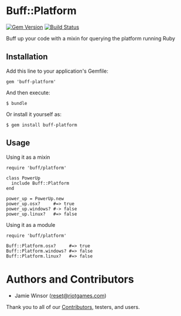 # Buff::Platform
[![Gem Version](https://badge.fury.io/rb/buff-platform.png)](http://badge.fury.io/rb/buff-platform)
[![Build Status](https://travis-ci.org/RiotGames/buff-platform.png?branch=master)](https://travis-ci.org/RiotGames/buff-platform)

Buff up your code with a mixin for querying the platform running Ruby

## Installation

Add this line to your application's Gemfile:

    gem 'buff-platform'

And then execute:

    $ bundle

Or install it yourself as:

    $ gem install buff-platform

## Usage

Using it as a mixin

    require 'buff/platform'

    class PowerUp
      include Buff::Platform
    end

    power_up = PowerUp.new
    power_up.osx?     #=> true
    power_up.windows? #-> false
    power_up.linux?   #=> false

Using it as a module

    require 'buff/platform'

    Buff::Platform.osx?     #=> true
    Buff::Platform.windows? #=> false
    Buff::Platform.linux?   #=> false

# Authors and Contributors

* Jamie Winsor (<reset@riotgames.com>)

Thank you to all of our [Contributors](https://github.com/RiotGames/buff-platform/graphs/contributors), testers, and users.

